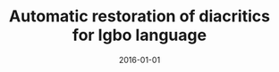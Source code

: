 ---
title: "Automatic restoration of diacritics for Igbo language"
collection: publications
permalink: /publication/2016-01-01-ezeani2016automatic
date: 2016-01-01
venue: 'None'
citation: 'Ezeani, Ignatius, Hepple, Mark, Onyenwe, Ikechukwu (2016), Automatic restoration of diacritics for Igbo language'
---